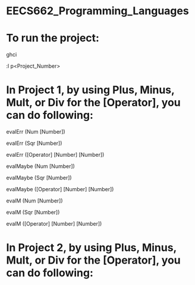 # EECS662_Programming_Languages
# To run the project:
ghci

:l p<Project_Number>

# In Project 1, by using Plus, Minus, Mult, or Div for the [Operator], you can do following:
evalErr (Num [Number])

evalErr (Sqr [Number])

evalErr ([Operator] [Number] [Number])


evalMaybe (Num [Number])

evalMaybe (Sqr [Number])

evalMaybe ([Operator] [Number] [Number])


evalM (Num [Number])

evalM (Sqr [Number])

evalM ([Operator] [Number] [Number])

# In Project 2, by using Plus, Minus, Mult, or Div for the [Operator], you can do following:
